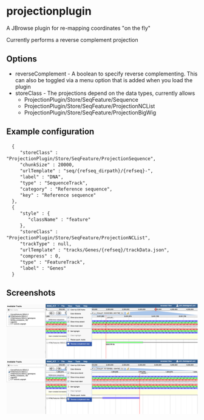 # projectionplugin

A JBrowse plugin for re-mapping coordinates "on the fly"

Currently performs a reverse complement projection


## Options

* reverseComplement - A boolean to specify reverse complementing. This can also be toggled via a menu option that is added when you load the plugin
* storeClass - The projections depend on the data types, currently allows
  * ProjectionPlugin/Store/SeqFeature/Sequence
  * ProjectionPlugin/Store/SeqFeature/ProjectionNCList
  * ProjectionPlugin/Store/SeqFeature/ProjectionBigWig



## Example configuration


      {
         "storeClass" : "ProjectionPlugin/Store/SeqFeature/ProjectionSequence",
         "chunkSize" : 20000,
         "urlTemplate" : "seq/{refseq_dirpath}/{refseq}-",
         "label" : "DNA",
         "type" : "SequenceTrack",
         "category" : "Reference sequence",
         "key" : "Reference sequence"
      },
      {
         "style" : {
            "className" : "feature"
         },
         "storeClass" : "ProjectionPlugin/Store/SeqFeature/ProjectionNCList",
         "trackType" : null,
         "urlTemplate" : "tracks/Genes/{refseq}/trackData.json",
         "compress" : 0,
         "type" : "FeatureTrack",
         "label" : "Genes"
      }

## Screenshots

![](img/forward.png)
![](img/reverse.png)

